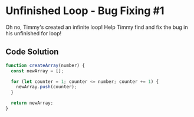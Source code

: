 # Unfinished Loop - Bug Fixing #1

Oh no, Timmy's created an infinite loop! Help Timmy find and fix the bug in his unfinished for loop!

## Code Solution

```js
function createArray(number) {
  const newArray = [];

  for (let counter = 1; counter <= number; counter += 1) {
    newArray.push(counter);
  }

  return newArray;
}

```